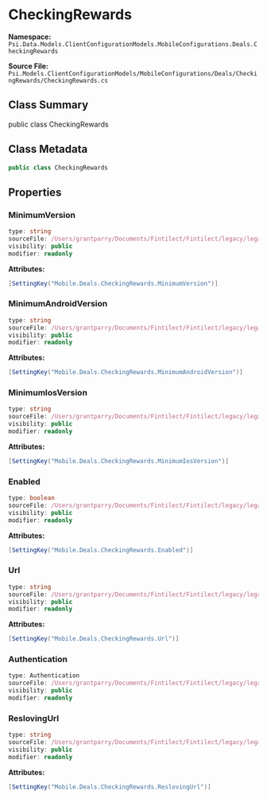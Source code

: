 # CheckingRewards

**Namespace:** `Psi.Data.Models.ClientConfigurationModels.MobileConfigurations.Deals.CheckingRewards`

**Source File:** `Psi.Models.ClientConfigurationModels/MobileConfigurations/Deals/CheckingRewards/CheckingRewards.cs`

## Class Summary

public class CheckingRewards

## Class Metadata

```typescript
public class CheckingRewards
```

## Properties

### MinimumVersion

```typescript
type: string
sourceFile: /Users/grantparry/Documents/Fintilect/Fintilect/legacy/legacy-apis/Psi.Models.ClientConfigurationModels/MobileConfigurations/Deals/CheckingRewards/CheckingRewards.cs
visibility: public
modifier: readonly
```

**Attributes:**
```csharp
[SettingKey("Mobile.Deals.CheckingRewards.MinimumVersion")]
```

### MinimumAndroidVersion

```typescript
type: string
sourceFile: /Users/grantparry/Documents/Fintilect/Fintilect/legacy/legacy-apis/Psi.Models.ClientConfigurationModels/MobileConfigurations/Deals/CheckingRewards/CheckingRewards.cs
visibility: public
modifier: readonly
```

**Attributes:**
```csharp
[SettingKey("Mobile.Deals.CheckingRewards.MinimumAndroidVersion")]
```

### MinimumIosVersion

```typescript
type: string
sourceFile: /Users/grantparry/Documents/Fintilect/Fintilect/legacy/legacy-apis/Psi.Models.ClientConfigurationModels/MobileConfigurations/Deals/CheckingRewards/CheckingRewards.cs
visibility: public
modifier: readonly
```

**Attributes:**
```csharp
[SettingKey("Mobile.Deals.CheckingRewards.MinimumIosVersion")]
```

### Enabled

```typescript
type: boolean
sourceFile: /Users/grantparry/Documents/Fintilect/Fintilect/legacy/legacy-apis/Psi.Models.ClientConfigurationModels/MobileConfigurations/Deals/CheckingRewards/CheckingRewards.cs
visibility: public
modifier: readonly
```

**Attributes:**
```csharp
[SettingKey("Mobile.Deals.CheckingRewards.Enabled")]
```

### Url

```typescript
type: string
sourceFile: /Users/grantparry/Documents/Fintilect/Fintilect/legacy/legacy-apis/Psi.Models.ClientConfigurationModels/MobileConfigurations/Deals/CheckingRewards/CheckingRewards.cs
visibility: public
modifier: readonly
```

**Attributes:**
```csharp
[SettingKey("Mobile.Deals.CheckingRewards.Url")]
```

### Authentication

```typescript
type: Authentication
sourceFile: /Users/grantparry/Documents/Fintilect/Fintilect/legacy/legacy-apis/Psi.Models.ClientConfigurationModels/MobileConfigurations/Deals/CheckingRewards/CheckingRewards.cs
visibility: public
modifier: readonly
```

### ReslovingUrl

```typescript
type: string
sourceFile: /Users/grantparry/Documents/Fintilect/Fintilect/legacy/legacy-apis/Psi.Models.ClientConfigurationModels/MobileConfigurations/Deals/CheckingRewards/CheckingRewards.cs
visibility: public
modifier: readonly
```

**Attributes:**
```csharp
[SettingKey("Mobile.Deals.CheckingRewards.ReslovingUrl")]
```
